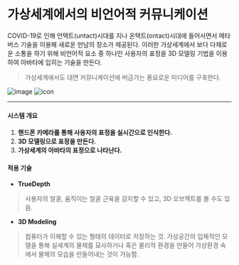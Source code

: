 # 가상세계에서의 비언어적 커뮤니케이션


COVID-19로 인해 언택트(untact)시대를 지나 온택트(ontact)시대에 들어서면서 메타버스 기술을 이용해 새로운 만남의 장소가 제공된다. 이러한 가상세계에서 보다 다채로운 소통을 하기 위해 비언어적 요소 중 하나인 사용자의 표정을 3D 모델링 기법을 이용하여 아바타에 입히는 기술을 만든다.


> 가상세계에서도 대면 커뮤니케이션에 버금가는 풍요로운 미디어를 구축한다.


![image](https://user-images.githubusercontent.com/92290087/139526563-8e0642bb-4fc6-4dbf-8347-80dff798c763.png)
![icon](https://user-images.githubusercontent.com/92290087/139564003-b6f835af-1a04-4158-99c0-644a87c8e8af.PNG)



* * *


#### 시스템 개요

1. __핸드폰 카메라를 통해 사용자의 표정을 실시간으로 인식한다.__
1. __3D 모델링으로 표정을 만든다.__
1. __가상세계의 아바타의 표정으로 나타난다.__



#### 적용 기술

* __TrueDepth__
> 사용자의 얼굴, 움직이는 얼굴 근육을 감지할 수 있고, 3D 오브젝트를 볼 수도 있음.

* __3D Modeling__
> 컴퓨터가 이해할 수 있는 형태의 데이터로 저장하는 것.
> 가상공간의 입체적인 모델을 통해 실세계의 물체를 묘사하거나 혹은 물리적 환경을 만들어 가상환경 속에서 물체의 모습을 만들어내는 것이 가능함.

